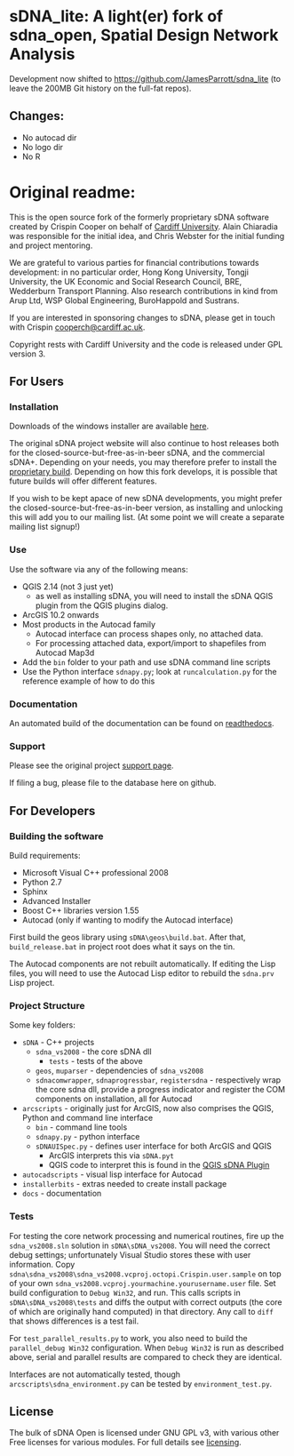 # sDNA_lite: A light(er) fork of sdna_open, Spatial Design Network Analysis

Development now shifted to https://github.com/JamesParrott/sdna_lite (to leave the 200MB Git history on the full-fat repos).

## Changes:
 - No autocad dir
 - No logo dir
 - No R

# Original readme:

This is the open source fork of the formerly proprietary sDNA software created by Crispin Cooper on behalf of [Cardiff University](https://www.cardiff.ac.uk).  Alain Chiaradia was responsible for the initial idea, and Chris Webster for the initial funding and project mentoring. 

We are grateful to various parties for financial contributions towards  development: in no particular order, Hong Kong University, Tongji University, the UK Economic and Social Research Council, BRE, Wedderburn Transport Planning. Also research contributions in kind from Arup Ltd, WSP Global Engineering, BuroHappold and Sustrans. 

If you are interested in sponsoring changes to sDNA, please get in touch with Crispin cooperch@cardiff.ac.uk.

Copyright rests with Cardiff University and the code is released under GPL version 3.

## For Users

### Installation

Downloads of the windows installer are available [here](https://github.com/fiftysevendegreesofrad/sdna_open/releases).

The original sDNA project website will also continue to host releases both for the closed-source-but-free-as-in-beer sDNA, and  the commercial sDNA+. Depending on your needs, you may therefore prefer to install the  [proprietary build](https://www.cardiff.ac.uk/sdna/software/download/). Depending on how this fork develops, it is possible that future builds will offer different features.

If you wish to be kept apace of new sDNA developments, you might prefer the closed-source-but-free-as-in-beer version, as installing and unlocking this will add you to our mailing list. (At some point we will create a separate mailing list signup!)

### Use

Use the software via any of the following means:

* QGIS 2.14 (not 3 just yet)
  * as well as installing sDNA, you will need to install the sDNA QGIS plugin from the QGIS plugins dialog.
* ArcGIS 10.2 onwards
* Most products in the Autocad family 
  * Autocad interface can process shapes only, no attached data. 
  * For processing attached data, export/import to shapefiles from Autocad Map3d
* Add the `bin` folder to your path and use sDNA command line scripts
* Use the Python interface `sdnapy.py`; look at `runcalculation.py` for the reference example of how to do this

### Documentation

An automated build of the documentation can be found on [readthedocs](https://sdna-open.readthedocs.io/en/latest/index.html). 

### Support

Please see the original project [support page](https://www.cardiff.ac.uk/sdna/support/).

If filing a bug, please file to the database here on github. 

## For Developers

### Building the software

Build requirements:

* Microsoft Visual C++ professional 2008
* Python 2.7
* Sphinx
* Advanced Installer
* Boost C++ libraries version 1.55
* Autocad (only if wanting to modify the Autocad interface)

First build the geos library using `sDNA\geos\build.bat`. After that, `build_release.bat` in project root does what it says on the tin.

The Autocad components are not rebuilt automatically. If editing the Lisp files, you will need to use the Autocad Lisp editor to rebuild the `sdna.prv` Lisp project.

### Project Structure

Some key folders:

* `sDNA` - C++ projects
  * `sdna_vs2008` - the core sDNA dll
  	* `tests` - tests of the above
  * `geos`, `muparser` - dependencies of `sdna_vs2008`
  * `sdnacomwrapper`, `sdnaprogressbar`, `registersdna` - respectively wrap the core sdna dll, provide a progress indicator and register the COM components on installation, all for Autocad
* `arcscripts` - originally just for ArcGIS, now also comprises the QGIS, Python and command line interface
  * `bin` - command line tools
  * `sdnapy.py` - python interface
  * `sDNAUISpec.py` - defines user interface for both ArcGIS and QGIS
    * ArcGIS interprets this via `sDNA.pyt`
    * QGIS code to interpret this is found in the [QGIS sDNA Plugin](https://plugins.qgis.org/plugins/sdna/)
* `autocadscripts` - visual lisp interface for Autocad
* `installerbits` - extras needed to create install package
* `docs` - documentation

### Tests

For testing the core network processing and numerical routines, fire up the `sdna_vs2008.sln` solution in `sDNA\sDNA_vs2008`. 
You will need the correct debug settings; unfortunately Visual Studio stores these with user information. Copy `sdna\sdna_vs2008\sdna_vs2008.vcproj.octopi.Crispin.user.sample` on top of your own `sdna_vs2008.vcproj.yourmachine.yourusername.user` file.
Set build configuration to `Debug Win32`, and run. This calls scripts in `sDNA\sDNA_vs2008\tests` and diffs the output with correct outputs (the core of which are originally hand computed) in that directory. Any call to `diff` that shows differences is a test fail.

For `test_parallel_results.py` to work, you also need to build the `parallel_debug Win32` configuration. When `Debug Win32` is run as described above, serial and parallel results are compared to check they are identical.

Interfaces are not automatically tested, though `arcscripts\sdna_environment.py` can be tested by `environment_test.py`.

## License

The bulk of sDNA Open is licensed under GNU GPL v3, with various other Free licenses for various modules. For full details see [licensing](LICENSE.md).
    

